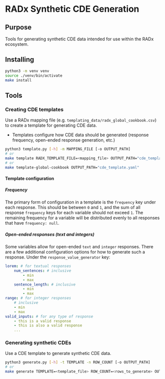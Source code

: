 # RADx Synthetic CDE Generation

## Purpose
Tools for generating synthetic CDE data intended for use within the RADx ecosystem.

## Installing
```bash
python3 -m venv venv
source ./venv/bin/activate
make install
```

## Tools

### Creating CDE templates
Use a RADx mapping file (e.g. `templating_data/radx_global_cookbook.csv`) to create a template for generating CDE data.
- Templates configure how CDE data should be generated (response frequency, open-ended response generation, etc.)

```bash
python3 template.py [-h] -m MAPPING_FILE [-o OUTPUT_PATH]
# or
make template RADX_TEMPLATE_FILE=<mapping_file> OUTPUT_PATH="cde_template.yaml"
# or
make template-global-cookbook OUTPUT_PATH="cde_template.yaml"
```

#### Template configuration

##### Frequency
The primary form of configuration in a template is the `frequency` key under each response. This should be between `0` and `1`, and the sum of all response `frequency` keys for each variable should not exceed `1`. The remaining frequency for a variable will be distributed evenly to all responses that have `frequency: null`.

##### Open-ended responses (text and integers)
Some variables allow for open-ended `text` and `integer` responses. There are a few additional configuration options for how to generate such a response. Under the `response_value_generator` key:
```yaml
lorem: # for textual responses
    num_sentences: # inclusive
        - min
        - max
    sentence_length: # inclusive
        - min
        - max
range: # for integer responses
    # inclusive
    - min
    - max
valid_inputs: # for any type of response
    - this is a valid response
    - this is also a valid response
    ...
```

### Generating synthetic CDEs
Use a CDE template to generate synthetic CDE data.

```bash
python3 generate.py [-h] -t TEMPLATE -n ROW_COUNT [-o OUTPUT_PATH]
# or
make generate TEMPLATE=<template_file> ROW_COUNT=<rows_to_generate> OUTPUT_PATH="synthetic_cde_X.csv"
```